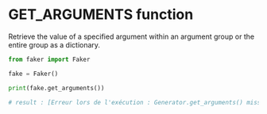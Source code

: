 # **GET_ARGUMENTS** function

Retrieve the value of a specified argument within an argument group or the entire group as a dictionary.

```py
from faker import Faker

fake = Faker()

print(fake.get_arguments())

# result : [Erreur lors de l'exécution : Generator.get_arguments() missing 1 required positional argument: 'group']
```
